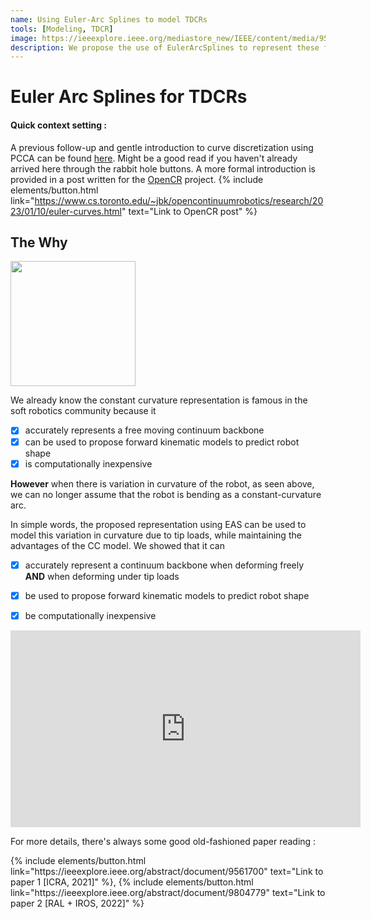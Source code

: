 ```yaml
---
name: Using Euler-Arc Splines to model TDCRs
tools: [Modeling, TDCR]
image: https://ieeexplore.ieee.org/mediastore_new/IEEE/content/media/9560720/9560666/9561700/rao1-p7-rao-large.gif
description: We propose the use of EulerArcSplines to represent these flexible robot
---
```

# Euler Arc Splines for TDCRs

#### Quick context setting :
A previous follow-up and gentle introduction to curve discretization using PCCA can be found [here](https://priyankarao257.github.io/blog/intro-to-pcca#). Might be a good read if you haven't already arrived here through the rabbit hole buttons.
A more formal introduction is provided in a post written for the [OpenCR](https://www.cs.toronto.edu/~jbk/opencontinuumrobotics/) project. 
{% include elements/button.html link="https://www.cs.toronto.edu/~jbk/opencontinuumrobotics/research/2023/01/10/euler-curves.html" text="Link to OpenCR post" %}



## The Why

<p class="text-center">
<img src="https://ieeexplore.ieee.org/mediastore_new/IEEE/content/media/9560720/9560666/9561700/rao1-p7-rao-large.gif" width="200" height="200" />
</p>

We already know the constant curvature representation is famous in the soft robotics community because it
- [x] accurately represents a free moving continuum backbone 
- [x] can be used to propose forward kinematic models to predict robot shape
- [x] is computationally inexpensive

**However** when there is variation in curvature of the robot, as seen above, we can no longer assume that the robot is bending as a constant-curvature arc.

In simple words, the proposed representation using EAS can be used to model this variation in curvature due to tip loads, while maintaining the advantages of the CC model. We showed that it can

- [x] accurately represent a continuum backbone when deforming freely **AND** when deforming under tip loads
- [x] be used to propose forward kinematic models to predict robot shape
- [x] be computationally inexpensive


<p class="text-center">
<iframe width="560" height="315" src="https://www.youtube.com/embed/kavIG50nVb0" title="YouTube video player" frameborder="0" allow="accelerometer; autoplay; clipboard-write; encrypted-media; gyroscope; picture-in-picture; web-share" allowfullscreen></iframe>
</p>

For more details, there's always some good old-fashioned paper reading : 
<p class="text-center">
{% include elements/button.html link="https://ieeexplore.ieee.org/abstract/document/9561700" text="Link to paper 1 [ICRA, 2021]" %}, 
{% include elements/button.html link="https://ieeexplore.ieee.org/abstract/document/9804779" text="Link to paper 2 [RAL + IROS, 2022]" %}
</p>
